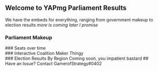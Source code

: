 ## Welcome to YAPmg Parliament Results
We have the embeds for everything, ranging from government makeup to election results _more is coming later I promise_ 

### Parliament Makeup
<div class="flourish-embed flourish-parliament" data-src="visualisation/10079128"><script src="https://public.flourish.studio/resources/embed.js"></script></div>
### Seats over time
<div class="flourish-embed flourish-chart" data-src="visualisation/10079126"><script src="https://public.flourish.studio/resources/embed.js"></script></div>
### Interactive Coalition Maker Thingy
<div class="flourish-embed flourish-election" data-src="visualisation/10097754"><script src="https://public.flourish.studio/resources/embed.js"></script></div>
### Election Results By Region
Coming soon, you impatient bastard
## Have an Issue?
Contact GamerofStrategy#0402
